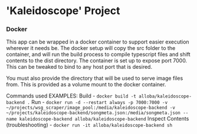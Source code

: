 # 'Kaleidoscope' Project

### Docker
This app can be wrapped in a docker container to support easier execution wherever it needs be. 
The docker setup will copy the src folder to the container, and will run the build process to compile typescript files and shift contents to the dist directory. 
The container is set up to expose port 7000. This can be tweaked to bind to any host port that is desired. 

You must also provide the directory that will be used to serve image files from. 
This is provided as a volume mount to the docker container. 

Commands used EXAMPLES: 
Build - `docker build -t alloba/kaleidoscope-backend .`
Run - `docker run -d --restart always -p 7000:7000 -v ~/projects/wsg_scraper/image_pool:/media/kaleidoscope-backend -v ~/projects/kaleidoscope-backend/songmeta.json:/media/songmeta.json --name kaleidoscope-backend alloba/kaleidoscope-backend`
Inspect Contents (troubleshooting) - `docker run -it alloba/kaleidoscope-backend sh`